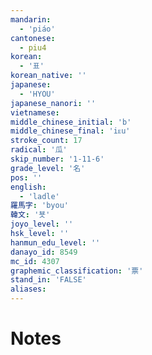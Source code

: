 ```yaml
---
mandarin:
  - 'piáo'
cantonese:
  - piu4
korean:
  - '표'
korean_native: ''
japanese:
  - 'HYOU'
japanese_nanori: ''
vietnamese:
middle_chinese_initial: 'b'
middle_chinese_final: 'iᴇu'
stroke_count: 17
radical: '瓜'
skip_number: '1-11-6'
grade_level: '名'
pos: ''
english:
  - 'ladle'
羅馬字: 'byou'
韓文: '뵷'
joyo_level: ''
hsk_level: ''
hanmun_edu_level: ''
danayo_id: 8549
mc_id: 4307
graphemic_classification: '票'
stand_in: 'FALSE'
aliases:
---
```


# Notes
